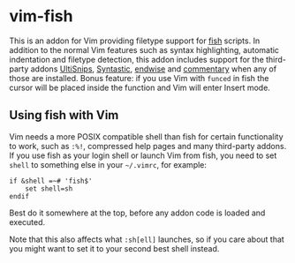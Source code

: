 vim-fish
========

This is an addon for Vim providing filetype support for [fish][] scripts.  In
addition to the normal Vim features such as syntax highlighting, automatic
indentation and filetype detection, this addon includes support for the
third-party addons [UltiSnips][], [Syntastic][], [endwise][] and [commentary][]
when any of those are installed.  Bonus feature: if you use Vim with `funced`
in fish the cursor will be placed inside the function and Vim will enter Insert
mode.

[fish]: https://github.com/fish-shell/fish-shell
[UltiSnips]: https://github.com/SirVer/ultisnips
[Syntastic]: https://github.com/scrooloose/syntastic
[endwise]: https://github.com/tpope/vim-endwise
[commentary]: https://github.com/tpope/vim-commentary


Using fish with Vim
-------------------

Vim needs a more POSIX compatible shell than fish for certain functionality to
work, such as `:%!`, compressed help pages and many third-party addons.  If you
use fish as your login shell or launch Vim from fish, you need to set `shell`
to something else in your `~/.vimrc`, for example:

```vim
if &shell =~# 'fish$'
    set shell=sh
endif
```

Best do it somewhere at the top, before any addon code is loaded and executed.

Note that this also affects what `:sh[ell]` launches, so if you care about that
you might want to set it to your second best shell instead.
